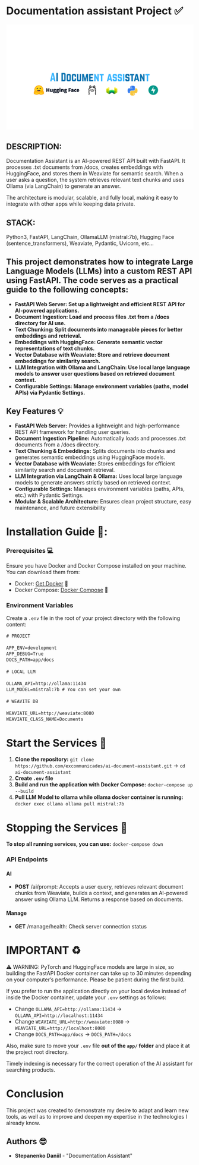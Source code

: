 # Documentation assistant Project ✅
![Blog Image](https://raw.githubusercontent.com/excommunicades/ai-document-assistant/master/Preview.png)

## DESCRIPTION: 

Documentation Assistant is an AI-powered REST API built with FastAPI. It processes .txt documents from /docs, creates embeddings with HuggingFace, and stores them in Weaviate for semantic search.
When a user asks a question, the system retrieves relevant text chunks and uses Ollama (via LangChain) to generate an answer.

The architecture is modular, scalable, and fully local, making it easy to integrate with other apps while keeping data private.

## STACK: 

Python3, FastAPI, LangChain, OllamaLLM (mistral:7b), Hugging Face (sentence_transformers), Weaviate, Pydantic, Uvicorn, etc...

## This project demonstrates how to integrate Large Language Models (LLMs) into a custom REST API using FastAPI. The code serves as a practical guide to the following concepts:

* **FastAPI Web Server: Set up a lightweight and efficient REST API for AI-powered applications.**
* **Document Ingestion: Load and process files .txt from a /docs directory for AI use.**
* **Text Chunking: Split documents into manageable pieces for better embeddings and retrieval.**
* **Embeddings with HuggingFace: Generate semantic vector representations of text chunks.**
* **Vector Database with Weaviate: Store and retrieve document embeddings for similarity search.**
* **LLM Integration with Ollama and LangChain: Use local large language models to answer user questions based on retrieved document context.**
* **Configurable Settings: Manage environment variables (paths, model APIs) via Pydantic Settings.**

## Key Features 💡

- **FastAPI Web Server:** Provides a lightweight and high-performance REST API framework for handling user queries.  
- **Document Ingestion Pipeline:** Automatically loads and processes .txt documents from a /docs directory.  
- **Text Chunking & Embeddings:** Splits documents into chunks and generates semantic embeddings using HuggingFace models.  
- **Vector Database with Weaviate:** Stores embeddings for efficient similarity search and document retrieval.  
- **LLM Integration via LangChain & Ollama:** Uses local large language models to generate answers strictly based on retrieved context.  
- **Configurable Settings:** Manages environment variables (paths, APIs, etc.) with Pydantic Settings.  
- **Modular & Scalable Architecture:** Ensures clean project structure, easy maintenance, and future extensibility

# Installation Guide 📕:

### Prerequisites 💻

Ensure you have Docker and Docker Compose installed on your machine. You can download them from:

- Docker: [Get Docker](https://docs.docker.com/get-docker/) 🐳
- Docker Compose: [Docker Compose](https://docs.docker.com/compose/install/) 🐳

### Environment Variables
Create a `.env` file in the root of your project directory with the following content:
```
# PROJECT

APP_ENV=development
APP_DEBUG=True
DOCS_PATH=app/docs

# LOCAL LLM

OLLAMA_API=http://ollama:11434
LLM_MODEL=mistral:7b # You can set your own

# WEAVITE DB

WEAVIATE_URL=http://weaviate:8080
WEAVIATE_CLASS_NAME=Documents
```

# Start the Services 🚪

1. **Clone the repository:** ```git clone https://github.com/excommunicades/ai-document-assistant.git``` -> ```cd ai-document-assistant```
2. **Create `.env` file**
3. **Build and run the application with Docker Compose:** ```docker-compose up --build```
4. **Pull LLM Model to ollama while ollama docker container is running:** ```docker exec ollama ollama pull mistral:7b```

# Stopping the Services 🚪

**To stop all running services, you can use:** ```docker-compose down```

### API Endpoints

#### AI

- **POST** /ai/prompt: Accepts a user query, retrieves relevant document chunks from Weaviate, builds a context, and generates an AI-powered answer using Ollama LLM. Returns a response based on documents.

#### Manage

- **GET** /manage/health: Check server connection status  

# IMPORTANT ♻️

⚠️ WARNING: PyTorch and HuggingFace models are large in size, so building the FastAPI Docker container can take up to 30 minutes depending on your computer’s performance. Please be patient during the first build.  

If you prefer to run the application directly on your local device instead of inside the Docker container, update your `.env` settings as follows:  

- Change `OLLAMA_API=http://ollama:11434` → `OLLAMA_API=http://localhost:11434`  
- Change `WEAVIATE_URL=http://weaviate:8080` → `WEAVIATE_URL=http://localhost:8080`  
- Change `DOCS_PATH=app/docs` → `DOCS_PATH=/docs` 

Also, make sure to move your `.env` file **out of the `app/` folder** and place it at the project root directory.  

Timely indexing is necessary for the correct operation of the AI assistant for searching products.

# Conclusion

This project was created to demonstrate my desire to adapt and learn new tools, as well as to improve and deepen my expertise in the technologies I already know.

## Authors 😎

- **Stepanenko Daniil** - "Documentation Assistant"